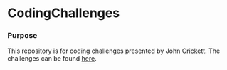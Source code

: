 # CodingChallenges

### Purpose

This repository is for coding challenges presented by John Crickett. The challenges can be found [here](https://codingchallenges.fyi/challenges/intro).
